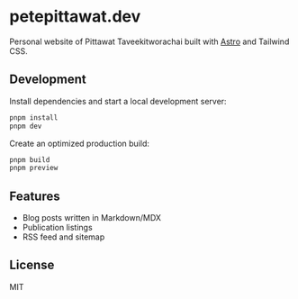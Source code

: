 # petepittawat.dev

Personal website of Pittawat Taveekitworachai built with [Astro](https://astro.build) and Tailwind CSS.

## Development

Install dependencies and start a local development server:

```bash
pnpm install
pnpm dev
```

Create an optimized production build:

```bash
pnpm build
pnpm preview
```

## Features

- Blog posts written in Markdown/MDX
- Publication listings
- RSS feed and sitemap

## License

MIT

